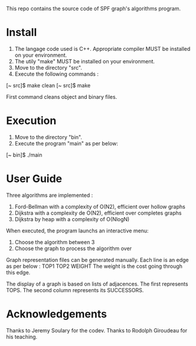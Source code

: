This repo contains the source code of SPF graph's algorithms program.

Install
===================

1. The langage code used is C++. Appropriate compiler MUST be installed on your environment. 
2. The utily "make" MUST be installed on your environment. 
3. Move to the directory "src".
4. Execute the following commands :

 [~ src]$ make clean
 [~ src]$ make 

First command cleans object and binary files.

Execution
===================

1. Move to the directory "bin".
2. Execute the program "main" as per below:

 [~ bin]$ ./main

User Guide
===================

Three algorithms are implemented : 
1. Ford-Bellman with a complexity of O(N2), efficient over hollow graphs
2. Dijkstra with a complexity de O(N2), efficient over completes graphs
3. Dijkstra by heap with a complexity of O(NlogN)

When executed, the program launchs an interactive menu:
 1. Choose the algorithm between 3
 2. Choose the graph to process the algorithm over


Graph representation files can be generated manually.
Each line is an edge as per below : 
 TOP1 TOP2 WEIGHT
The weight is the cost going through this edge.

The display of a graph is based on lists of adjacences.
The first represents TOPS. The second column represents its SUCCESSORS.

Acknowledgements
===================

Thanks to Jeremy Soulary for the codev.
Thanks to Rodolph Giroudeau for his teaching.
